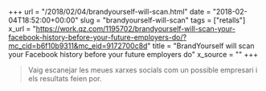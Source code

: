 +++
url = "/2018/02/04/brandyourself-will-scan.html"
date = "2018-02-04T18:52:00+00:00"
slug = "brandyourself-will-scan"
tags = ["retalls"]
x_url = "https://work.qz.com/1195702/brandyourself-will-scan-your-facebook-history-before-your-future-employers-do/?mc_cid=b6f10b9311&mc_eid=9172700c8d"
title = "BrandYourself will scan your Facebook history before your future employers do"
x_source = ""
+++


> Vaig escanejar les meues xarxes socials com un possible empresari i els resultats feien por.
